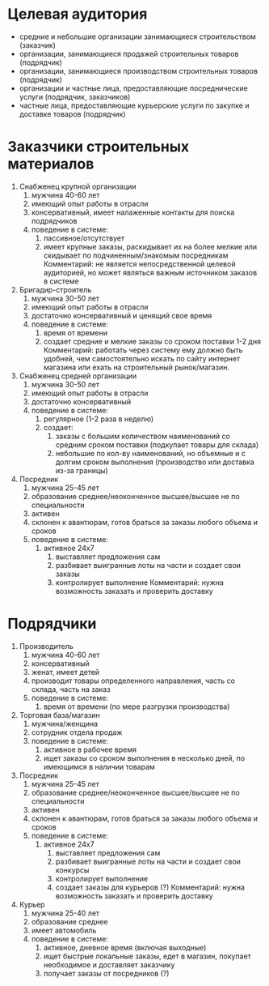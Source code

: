 # Целевая аудитория

- средние и небольшие организации занимающиеся строительством (заказчик)
- организации, занимающиеся продажей строительных товаров (подрядчик)
- организации, занимающиеся производством строительных товаров (подрядчик)
- организации и частные лица, предоставляющие посреднические услуги (подрядчик, заказчиков)
- частные лица, предоставляющие курьерские услуги по закупке и доставке товаров (подрядчик)

# Заказчики строительных материалов
1. Снабженец крупной организации
   1. мужчина 40-60 лет
   2. имеющий опыт работы в отрасли
   3. консервативный, имеет налаженные контакты для поиска подрядчиков
   4. поведение в системе:
      1. пассивное/отсутствует
      2. имеет крупные заказы, раскидывает их на более мелкие или скидывает по подчиненным/знакомым посредникам
   Комментарий: не является непосредственной целевой аудиторией, но может являться важным источником заказов в системе
2. Бригадир-строитель
   1. мужчина 30-50 лет
   2. имеющий опыт работы в отрасли
   3. достаточно консервативный и ценящий свое время
   4. поведение в системе:
      1. время от времени
      2. создает средние и мелкие заказы со сроком поставки 1-2 дня
   Комментарий: работать через систему ему должно быть удобней, чем самостоятельно искать по сайту интернет магазина или ехать на строительный рынок/магазин.
3. Снабженец средней организации
   1. мужчина 30-50 лет
   2. имеющий опыт работы в отрасли
   3. достаточно консервативный
   4. поведение в системе:
      1. регулярное (1-2 раза в неделю)
      2. создает:
         1. заказы с большим количеством наименований со средним сроком поставки (подкупает товары для склада)
         2. небольшие по кол-ву наименований, но объемные и с долгим сроком выполнения (производство или доставка из-за границы)
4. Посредник
   1. мужчина 25-45 лет
   2. образование среднее/неоконченное высшее/высшее не по специальности
   3. активен
   4. склонен к авантюрам, готов браться за заказы любого объема и сроков
   5. поведение в системе:
      1. активное 24x7
         1. выставляет предложения сам
         2. разбивает выигранные лоты на части и создает свои заказы
         3. контролирует выполнение
   Комментарий: нужна возможность заказать и проверить доставку 

# Подрядчики
1. Производитель
   1. мужчина 40-60 лет
   2. консервативный
   3. женат, имеет детей
   4. производит товары определенного направления, часть со склада, часть на заказ
   5. поведение в системе:
      1. время от времени (по мере разгрузки производства)
2. Торговая база/магазин
   1. мужчина/женщина
   2. сотрудник отдела продаж
   3. поведение в системе:
      1. активное в рабочее время
      2. ищет заказы со сроком выполнения в несколько дней, по имеющимся в наличии товарам
3. Посредник
   1. мужчина 25-45 лет
   2. образование среднее/неоконченное высшее/высшее не по специальности
   3. активен
   4. склонен к авантюрам, готов браться за заказы любого объема и сроков
   5. поведение в системе:
      1. активное 24x7
         1. выставляет предложения сам
         2. разбивает выигранные лоты на части и создает свои конкурсы
         3. контролирует выполнение
         4. создает заказы для курьеров (?)
   Комментарий: нужна возможность заказать и проверить доставку
4. Курьер
   1. мужчина 25-40 лет
   2. образование среднее
   3. имеет автомобиль
   4. поведение в системе:
      1. активное, дневное время (включая выходные)
      2. ищет быстрые локальные заказы, едет в магазин, покупает необходимое и доставляет заказчику
      3. получает заказы от посредников (?)
      